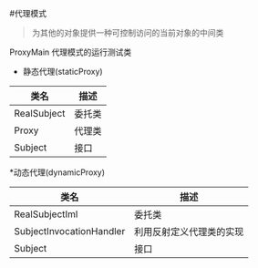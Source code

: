 #代理模式

> 为其他的对象提供一种可控制访问的当前对象的中间类


ProxyMain  代理模式的运行测试类

* 静态代理(staticProxy)

|类名|描述|
|-----|-----|
|RealSubject|委托类|
|Proxy|代理类|
|Subject | 接口|

*动态代理(dynamicProxy)

|类名|描述|
|-----|-----|
|RealSubjectIml|委托类|
|SubjectInvocationHandler|利用反射定义代理类的实现|
|Subject| 接口|